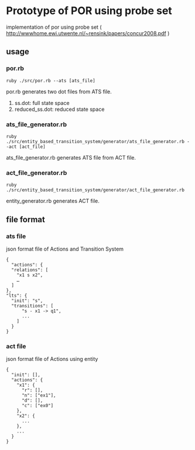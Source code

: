 Prototype of POR using probe set
======================
implementation of por using probe set ( http://wwwhome.ewi.utwente.nl/~rensink/papers/concur2008.pdf )
 
usage
------
### por.rb ###
    ruby ./src/por.rb --ats [ats_file]

por.rb generates two dot files from ATS file.

1. ss.dot: full state space
2. reduced_ss.dot: reduced state space

### ats_file_generator.rb ###
    ruby ./src/entity_based_transition_system/generator/ats_file_generator.rb --act [act_file]
ats_file_generator.rb generates ATS file from ACT file.

### act_file_generator.rb ###
    ruby ./src/entity_based_transition_system/generator/act_file_generator.rb
entity_generator.rb generates ACT file.

file format
------
### ats file ###
json format file of Actions and Transition System

    {    
      "actions": {
      "relations": [
        "x1 s x2",
        …
      ]
    },
    "lts": {
      "init": "s",
      "transitions": [
          "s - x1 -> q1",
          ...
        ]
      }
    }

### act file ###
json format file of Actions using entity

    {
      "init": [],
      "actions": {
        "x1": {
          "r": [],
          "n": ["ex1"],
          "d": [],
          "c": ["ex0"]
        },
        "x2": {
          ...
        },
        ...
      }
    }